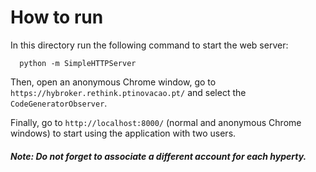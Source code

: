# How to run

In this directory run the following command to start the web server:

```shell
  python -m SimpleHTTPServer
```

Then, open an anonymous Chrome window, go to `https://hybroker.rethink.ptinovacao.pt/` and select the `CodeGeneratorObserver`.

Finally, go to `http://localhost:8000/` (normal and anonymous Chrome windows) to start using the application with two users. 

##### Note: Do not forget to associate a different account for each hyperty.
